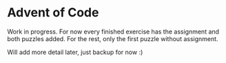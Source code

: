 # Advent of Code

Work in progress. For now every finished exercise has the assignment and both
puzzles added. For the rest, only the first puzzle without assignment.

Will add more detail later, just backup for now :)
